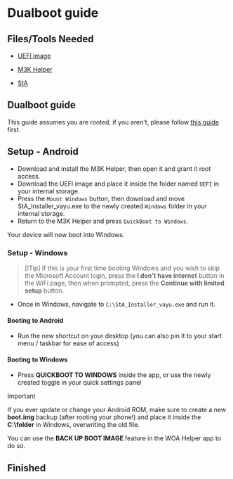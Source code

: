 # Dualboot guide

## Files/Tools Needed

- [UEFI image](https://github.com/qaz6750/XiaoMi9-Drivers/releases/latest)

- [M3K Helper](https://github.com/woa-vayu/WoA-Helper-M3K/releases/latest)

- [StA](https://github.com/ivanvorvanin/Port-Windows-XiaoMI-9/raw/main/Files/sta.exe)

## Dualboot guide

This guide assumes you are rooted, if you aren't, please follow [this guide](root.md) first.

## Setup - Android

- Download and install the M3K Helper, then open it and grant it root access.
- Download the UEFI image and place it inside the folder named ```UEFI``` in your internal storage.
- Press the ```Mount Windows``` button, then download and move StA_Installer_vayu.exe to the newly created ```Windows``` folder in your internal storage.
- Return to the M3K Helper and press ```QuickBoot to Windows```.

Your device will now boot into Windows.

### Setup - Windows
>
> [!Tip]
> If this is your first time booting Windows and you wish to skip the Microsoft Account login, press the **I don't have internet** button in the WiFi page, then when prompted, press the **Continue with limited setup** button.

- Once in Windows, navigate to ```C:\StA_Installer_vayu.exe``` and run it.

#### Booting to Android

- Run the new shortcut on your desktop (you can also pin it to your start menu / taskbar for ease of access)

#### Booting to Windows

- Press **QUICKBOOT TO WINDOWS** inside the app, or use the newly created toggle in your quick settings panel

> [!Important]
> If you ever update or change your Android ROM, make sure to create a new **boot.img** backup (after rooting your phone!) and place it inside the **C:\folder** in Windows, overwriting the old file.
>
> You can use the **BACK UP BOOT IMAGE** feature in the WOA Helper app to do so.

## Finished
